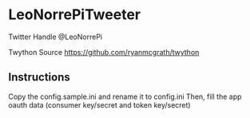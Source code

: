 LeoNorrePiTweeter
==========

Twitter Handle
@LeoNorrePi

Twython Source
https://github.com/ryanmcgrath/twython


Instructions
-----------
Copy the config.sample.ini and rename it to config.ini
Then, fill the app oauth data (consumer key/secret and token key/secret)